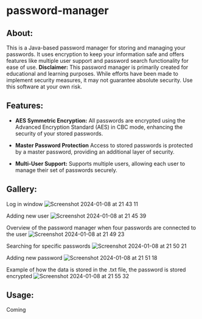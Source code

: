 # password-manager

## About: 
This is a Java-based password manager for storing and managing your passwords. It uses encryption to keep your information safe and offers features like multiple user support and password search functionality for ease of use. **Disclaimer:** This password manager is primarily created for educational and learning purposes. While efforts have been made to implement security measures, it may not guarantee absolute security. Use this software at your own risk.

## Features:

- **AES Symmetric Encryption:** All passwords are encrypted using the Advanced Encryption Standard (AES) in CBC mode, enhancing the security of your stored passwords.

- **Master Password Protection** Access to stored passwords is protected by a master password, providing an additional layer of security.

- **Multi-User Support:** Supports multiple users, allowing each user to manage their set of passwords securely.

## Gallery:

Log in window
![Screenshot 2024-01-08 at 21 43 11](https://github.com/willbehn/password-manager/assets/71493303/20e6895c-834d-49bc-abbf-49f03d7b6aa0)

Adding new user
![Screenshot 2024-01-08 at 21 45 39](https://github.com/willbehn/password-manager/assets/71493303/e3720376-043c-4e07-b08d-64b5f6a9e298)

Overview of the password manager when four passwords are connected to the user
![Screenshot 2024-01-08 at 21 49 23](https://github.com/willbehn/password-manager/assets/71493303/0eedc7e4-b45b-44ab-b970-704f12413fb9)


Searching for specific passwords
![Screenshot 2024-01-08 at 21 50 21](https://github.com/willbehn/password-manager/assets/71493303/9ee23b6a-cddc-4b98-b7a1-a78880605535)

Adding new password
![Screenshot 2024-01-08 at 21 51 18](https://github.com/willbehn/password-manager/assets/71493303/a96137c5-c0d1-459d-90a2-f0c9588a4bb4)



Example of how the data is stored in the .txt file, the password is stored encrypted
![Screenshot 2024-01-08 at 21 55 32](https://github.com/willbehn/password-manager/assets/71493303/10ab0dd0-5f4d-4e5c-9611-0a59b2823faf)



## Usage:
Coming
